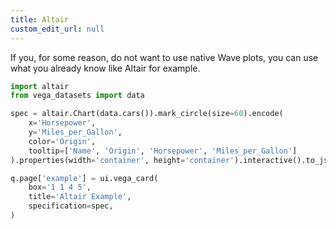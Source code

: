```yaml
---
title: Altair
custom_edit_url: null
---
```


If you, for some reason, do not want to use native Wave plots, you can use what you already know like Altair for example.

```py
import altair
from vega_datasets import data

spec = altair.Chart(data.cars()).mark_circle(size=60).encode(
    x='Horsepower',
    y='Miles_per_Gallon',
    color='Origin',
    tooltip=['Name', 'Origin', 'Horsepower', 'Miles_per_Gallon']
).properties(width='container', height='container').interactive().to_json()

q.page['example'] = ui.vega_card(
    box='1 1 4 5',
    title='Altair Example',
    specification=spec,
)
```
